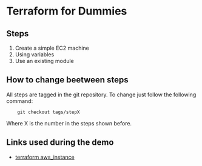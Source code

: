 # Terraform for Dummies

## Steps

1. Create a simple EC2 machine
2. Using variables
3. Use an existing module

## How to change beetween steps

All steps are tagged in the git repository. To change just follow the following command:

        git checkout tags/stepX

Where X is the number in the steps shown before.

## Links used during the demo

* [terraform aws_instance](https://www.terraform.io/docs/providers/aws/r/instance.html)
